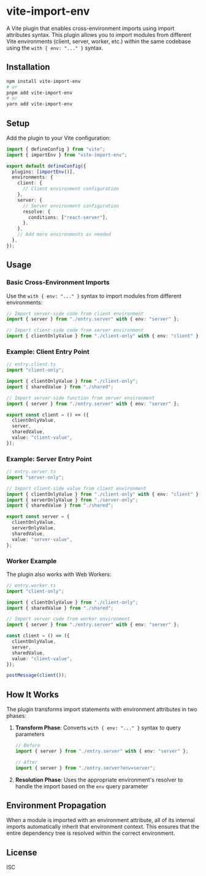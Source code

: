 # vite-import-env

A Vite plugin that enables cross-environment imports using import attributes syntax. This plugin allows you to import modules from different Vite environments (client, server, worker, etc.) within the same codebase using the `with { env: "..." }` syntax.

## Installation

```bash
npm install vite-import-env
# or
pnpm add vite-import-env
# or
yarn add vite-import-env
```

## Setup

Add the plugin to your Vite configuration:

```typescript
import { defineConfig } from "vite";
import { importEnv } from "vite-import-env";

export default defineConfig({
  plugins: [importEnv()],
  environments: {
    client: {
      // Client environment configuration
    },
    server: {
      // Server environment configuration
      resolve: {
        conditions: ["react-server"],
      },
    },
    // Add more environments as needed
  },
});
```

## Usage

### Basic Cross-Environment Imports

Use the `with { env: "..." }` syntax to import modules from different environments:

```typescript
// Import server-side code from client environment
import { server } from "./entry.server" with { env: "server" };

// Import client-side code from server environment
import { clientOnlyValue } from "./client-only" with { env: "client" };
```

### Example: Client Entry Point

```typescript
// entry.client.ts
import "client-only";

import { clientOnlyValue } from "./client-only";
import { sharedValue } from "./shared";

// Import server-side function from server environment
import { server } from "./entry.server" with { env: "server" };

export const client = () => ({
  clientOnlyValue,
  server,
  sharedValue,
  value: "client-value",
});
```

### Example: Server Entry Point

```typescript
// entry.server.ts
import "server-only";

// Import client-side value from client environment
import { clientOnlyValue } from "./client-only" with { env: "client" };
import { serverOnlyValue } from "./server-only";
import { sharedValue } from "./shared";

export const server = {
  clientOnlyValue,
  serverOnlyValue,
  sharedValue,
  value: "server-value",
};
```

### Worker Example

The plugin also works with Web Workers:

```typescript
// entry.worker.ts
import "client-only";

import { clientOnlyValue } from "./client-only";
import { sharedValue } from "./shared";

// Import server code from worker environment
import { server } from "./entry.server" with { env: "server" };

const client = () => ({
  clientOnlyValue,
  server,
  sharedValue,
  value: "client-value",
});

postMessage(client());
```

## How It Works

The plugin transforms import statements with environment attributes in two phases:

1. **Transform Phase**: Converts `with { env: "..." }` syntax to query parameters

   ```typescript
   // Before
   import { server } from "./entry.server" with { env: "server" };

   // After
   import { server } from "./entry.server?env=server";
   ```

2. **Resolution Phase**: Uses the appropriate environment's resolver to handle the import based on the `env` query parameter

## Environment Propagation

When a module is imported with an environment attribute, all of its internal imports automatically inherit that environment context. This ensures that the entire dependency tree is resolved within the correct environment.

## License

ISC
